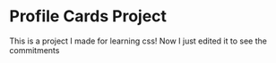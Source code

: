# Profile Cards Project
This is a project I made for learning css!
Now I just edited it to see the commitments
